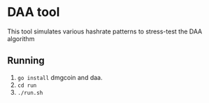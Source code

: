 # DAA tool

This tool simulates various hashrate patterns to stress-test the DAA algorithm 

## Running

1. `go install` dmgcoin and daa.
2. `cd run`
3. `./run.sh`


